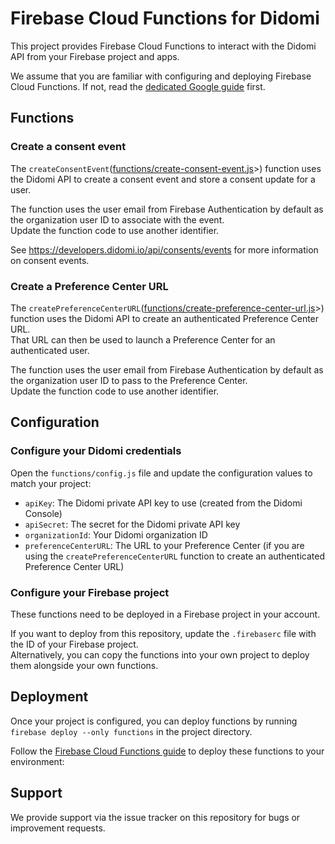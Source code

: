 # Firebase Cloud Functions for Didomi

This project provides Firebase Cloud Functions to interact with the Didomi API from your Firebase project and apps.

We assume that you are familiar with configuring and deploying Firebase Cloud Functions. If not, read the [dedicated Google guide](https://firebase.google.com/docs/functions) first.

## Functions

### Create a consent event

The `createConsentEvent`([functions/create-consent-event.js](functions/create-consent-event.js)>) function uses the Didomi API to create a consent event and store a consent update for a user.

The function uses the user email from Firebase Authentication by default as the organization user ID to associate with the event.  
Update the function code to use another identifier.

See <https://developers.didomi.io/api/consents/events> for more information on consent events.

### Create a Preference Center URL

The `createPreferenceCenterURL`([functions/create-preference-center-url.js](functions/create-preference-center-url.js)>) function uses the Didomi API to create an authenticated Preference Center URL.  
That URL can then be used to launch a Preference Center for an authenticated user.

The function uses the user email from Firebase Authentication by default as the organization user ID to pass to the Preference Center.  
Update the function code to use another identifier.

## Configuration

### Configure your Didomi credentials

Open the `functions/config.js` file and update the configuration values to match your project:

- `apiKey`: The Didomi private API key to use (created from the Didomi Console)
- `apiSecret`: The secret for the Didomi private API key
- `organizationId`: Your Didomi organization ID
- `preferenceCenterURL`: The URL to your Preference Center (if you are using the `createPreferenceCenterURL` function to create an authenticated Preference Center URL)

### Configure your Firebase project

These functions need to be deployed in a Firebase project in your account.

If you want to deploy from this repository, update the `.firebaserc` file with the ID of your Firebase project.  
Alternatively, you can copy the functions into your own project to deploy them alongside your own functions.

## Deployment

Once your project is configured, you can deploy functions by running `firebase deploy --only functions` in the project directory.

Follow the [Firebase Cloud Functions guide](https://firebase.google.com/docs/functions/get-started#deploy-functions-to-a-production-environment) to deploy these functions to your environment:

## Support

We provide support via the issue tracker on this repository for bugs or improvement requests.
